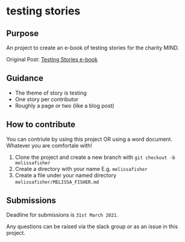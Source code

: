 # testing stories

## Purpose

An project to create an e-book of testing stories for the charity MIND.

Original Post: [Testing Stories e-book](https://fishoutthebox.medium.com/testing-stories-e-book-d9670416e66)

## Guidance

- The theme of story is testing
- One story per contributor
- Roughly a page or two (like a blog post)

## How to contribute

You can contriute by using this project OR using a word document.  Whatever you are comfortale with!

1. Clone the project and create a new branch with `git checkout -b melissafisher`
2. Create a directory with your name E.g. `melissafisher`
3. Create a file under your named directory `melissafisher/MELISSA_FISHER.md`

## Submissions

Deadline for submissions is `31st March 2021`.

Any questions can be raised via the slack group or as an issue in this project.  
